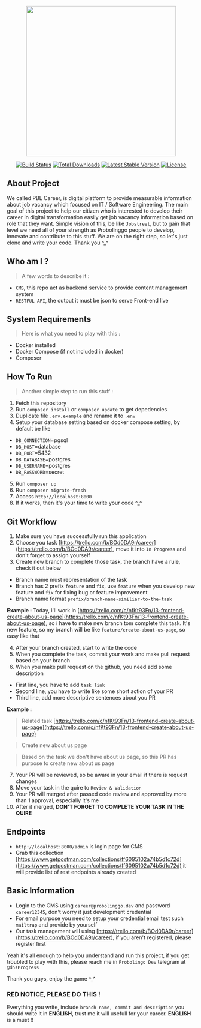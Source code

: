 <p align="center"><img src="https://res.cloudinary.com/dtfbvvkyp/image/upload/v1566331377/laravel-logolockup-cmyk-red.svg" width="400"></p>

<p align="center">
<a href="https://travis-ci.org/laravel/framework"><img src="https://travis-ci.org/laravel/framework.svg" alt="Build Status"></a>
<a href="https://packagist.org/packages/laravel/framework"><img src="https://poser.pugx.org/laravel/framework/d/total.svg" alt="Total Downloads"></a>
<a href="https://packagist.org/packages/laravel/framework"><img src="https://poser.pugx.org/laravel/framework/v/stable.svg" alt="Latest Stable Version"></a>
<a href="https://packagist.org/packages/laravel/framework"><img src="https://poser.pugx.org/laravel/framework/license.svg" alt="License"></a>
</p>

## About Project
We called PBL Career, is digital platform to provide measurable information about job vacancy which focused on IT / Software Engineering. The main goal of this project to help our citizen who is interested to develop their career in digital transformation easily get job vacancy information based on role that they want. Simple vision of this, be like `Jobstreet`, but to gain that level we need all of your strength as Probolinggo people to develop, innovate and contribute to this stuff. We are on the right step, so let's just clone and write your code. Thank you ^_^


## Who am I ?
> A few words to describe it :
* `CMS`, this repo act as backend service to provide content management system
* `RESTFUL API`, the output it must be json to serve Front-end live


## System Requirements
> Here is what you need to play with this :
* Docker installed
* Docker Compose (if not included in docker)
* Composer


## How To Run
> Another simple step to run this stuff :
1. Fetch this repository
2. Run `composer install` or `composer update` to get depedencies
3. Duplicate file `.env.example` and rename it to `.env`
4. Setup your database setting based on docker compose setting, by default be like
* `DB_CONNECTION`=pgsql
* `DB_HOST`=database
* `DB_PORT`=5432
* `DB_DATABASE`=postgres
* `DB_USERNAME`=postgres
* `DB_PASSWORD`=secret
5. Run `composer up`
6. Run `composer migrate-fresh`
7. Access `http://localhost:8000`
8. If it works, then it's your time to write your code ^_^


## Git Workflow 
1. Make sure you have successfully run this application
2. Choose you task [https://trello.com/b/BOd0DA9r/career](https://trello.com/b/BOd0DA9r/career), move it into `In Progress` and don't forget to assign yourself
3. Create new branch to complete those task, the branch have a rule, check it out below
* Branch name must representation of the task
* Branch has 2 prefix `feature` and `fix`, use `feature` when you develop new feature and `fix` for fixing bug or feature improvement
* Branch name format `prefix/branch-name-similiar-to-the-task`

**Example :**
Today, i'll work in [https://trello.com/c/nfKt93Fn/13-frontend-create-about-us-page](https://trello.com/c/nfKt93Fn/13-frontend-create-about-us-page), so i have to make new branch tom complete this task. It's new feature, so my branch will be like `feature/create-about-us-page`, so easy like that

4. After your branch created, start to write the code
5. When you complete the task, commit your work and make pull request based on your branch
6. When you make pull request on the github, you need add some description
* First line, you have to add `task link`
* Second line, you have to write like some short action of your PR
* Third line, add more descriptive sentences about you PR

**Example :** 
> Related task [https://trello.com/c/nfKt93Fn/13-frontend-create-about-us-page](https://trello.com/c/nfKt93Fn/13-frontend-create-about-us-page)

> Create new about us page

> Based on the task we don't have about us page, so this PR has purpose to create new about us page

7. Your PR will be reviewed, so be aware in your email if there is request changes
8. Move your task in the quire to `Review & Validation`
9. Your PR will merged after passed code review and approved by more than 1 approval, especially it's me
10. After it merged, **DON'T FORGET TO COMPLETE YOUR TASK IN THE QUIRE**


## Endpoints
* `http://localhost:8000/admin` is login page for CMS
* Grab this collection [https://www.getpostman.com/collections/ff6095102a74b5d1c72d](https://www.getpostman.com/collections/ff6095102a74b5d1c72d)  it will provide list of rest endpoints already created


## Basic Information
* Login to the CMS using `career@probolinggo.dev` and password `career12345`, don't worry it just development credential
* For email purpose you need to setup your credential email test such `mailtrap` and provide by yourself
* Our task management will using [https://trello.com/b/BOd0DA9r/career](https://trello.com/b/BOd0DA9r/career), if you aren't registered, please register first


Yeah it's all enough to help you understand and run this project, if you get troubled to play with this, please reach me in `Probolingo Dev` telegram at `@dnsProgress`

Thank you guys, enjoy the game ^_^


### RED NOTICE, PLEASE DO THIS !
Everything you write, include `branch name, commit and description` you should write it in **ENGLISH**, trust me it will usefull for your career. **ENGLISH** is a must !!

